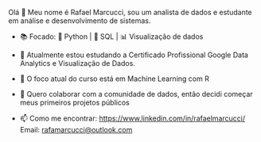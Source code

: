 Olá 👋 Meu nome é Rafael Marcucci, sou um analista de dados e estudante em análise e desenvolvimento de sistemas.

- 📚 Focado: 🐍 Python | 🐘 SQL | 📊 Visualização de dados

- 🌱 Atualmente estou estudando a Certificado Profissional Google Data Analytics e Visualização de Dados.
- 🤖 O foco atual do curso está em Machine Learning com R
  
- 👯 Quero colaborar com a comunidade de dados, então decidi começar meus primeiros projetos públicos
- 📫 Como me encontrar: https://www.linkedin.com/in/rafaelmarcucci/ Email: rafamarcucci@outlook.com
